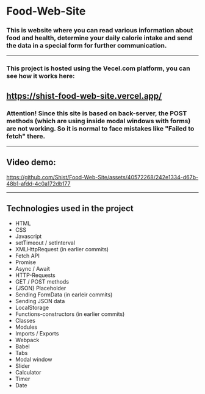 # Food-Web-Site

### This is website where you can read various information about food and health, determine your daily calorie intake and send the data in a special form for further communication.

---

### This project is hosted using the Vecel.com platform, you can see how it works here:
## https://shist-food-web-site.vercel.app/

### Attention! Since this site is based on back-server, the POST methods (which are using inside modal windows with forms) are not working. So it is normal to face mistakes like "Failed to fetch" there.

---

## Video demo:

https://github.com/Shist/Food-Web-Site/assets/40572268/242e1334-d67b-48b1-afdd-4c0a172db177

---

## Technologies used in the project

- HTML
- CSS
- Javascript
- setTimeout / setInterval
- XMLHttpRequest (in earlier commits)
- Fetch API
- Promise
- Async / Await
- HTTP-Requests
- GET / POST methods
- {JSON} Placeholder
- Sending FormData (in earleir commits)
- Sending JSON data
- LocalStorage
- Functions-constructors (in earlier commits)
- Classes
- Modules
- Imports / Exports
- Webpack
- Babel
- Tabs
- Modal window
- Slider
- Calculator
- Timer
- Date
